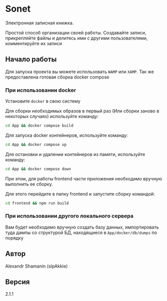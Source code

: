 # Sonet

Электронная записная книжка.

Простой способ организации своей работы. Создавайте записи, прикрепляйте файлы и делитесь ими с другими пользователями, комментируйте их записи

## Начало работы

Для запуска проекта вы можете использовать `WAMP` или `XAMP`.
Так же предоставлена готовая сборка docker compose

### При использовании docker

Установите `docker` в свою систему

Для сборки необходимых образов в первый раз (Или сборки заново в некоторых случаях) используйте команду:

```sh
cd App && docker compose build
```

Для запуска docker контейнеров, используйте команду:

```sh
cd App && docker compose up
```

Для остановки и удалении контейнеров из памяти, используйте команду:

```sh
cd App && docker compose down
```

При этом, для работы frontend части приложения необходимо вручную выполнить ее сборку.

Для этого перейдите в папку frontend и запустите сборку командой:

```sh
cd frontend && npm run build
```

### При использовании другого локального сервера

Вам будет необходимо вручную создать базу данных, импортировать туда дампы со структурой БД, находящиеся в `App/docker/db/dumps` по порядку

## Автор

Alexandr Shamanin (slpAkkie)

## Версия

2.1.1
